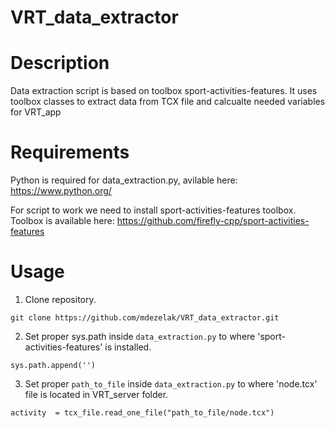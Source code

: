 # VRT_data_extractor

# Description

Data extraction script is based on toolbox sport-activities-features. It uses toolbox classes to extract data from TCX file and calcualte needed variables for VRT_app

# Requirements

Python is required for data_extraction.py, avilable here: https://www.python.org/

For script to work we need to install sport-activities-features toolbox. 
Toolbox is available here: https://github.com/firefly-cpp/sport-activities-features


# Usage

1. Clone repository.

```
git clone https://github.com/mdezelak/VRT_data_extractor.git
```

2. Set proper sys.path inside `data_extraction.py` to where 'sport-activities-features' is installed.

```
sys.path.append('')
```

3. Set proper `path_to_file` inside `data_extraction.py` to where 'node.tcx' file is located in VRT_server folder.

```
activity  = tcx_file.read_one_file("path_to_file/node.tcx")
```

